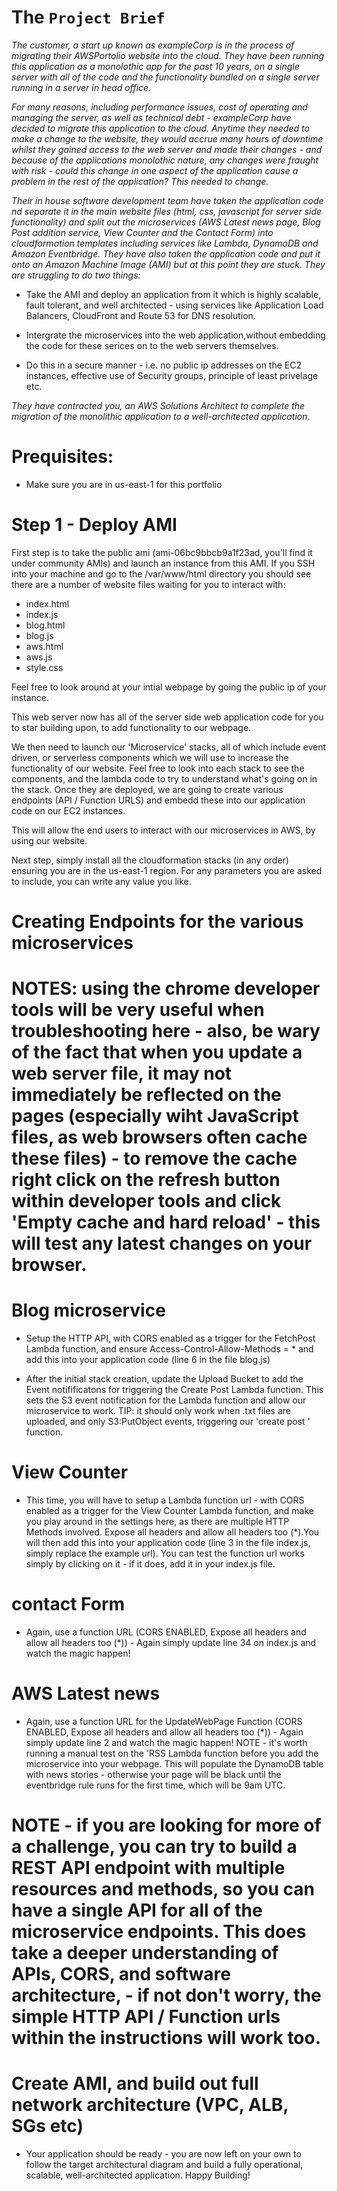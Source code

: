 
# The `Project Brief`

*The customer, a start up known as exampleCorp is in the process of migrating their AWSPortolio website into the cloud. They have been running this application as a monolothic app for the past 10 years, on a single server with all of the code and the functionality bundled on a single server running in a server in head office.*

*For many reasons, including performance issues, cost of operating and managing the server, as well as technical debt - exampleCorp have decided to migrate this application to the cloud. Anytime they needed to make a change to the website, they would accrue many hours of downtime whilst they gained access to the web server and made their changes - and because of the applications monolothic nature, any changes were fraught with risk - could this change in one aspect of the application cause a problem in the rest of the application? This needed to change.*

*Their in house software development team have taken the application code nd separate it in the main website files (html, css, javascript for server side functionality) and split out the microservices (AWS Latest news page, Blog Post addition service, View Counter and the Contact Form) into cloudformation templates including services like Lambda, DynamoDB and Amazon Eventbridge. They have also taken the application code and put it onto an Amazon Machine Image (AMI) but at this point they are stuck. They are struggling to do two things:*

- Take the AMI and deploy an application from it which is highly scalable, fault tolerant, and well architected - using services like Application Load Balancers, CloudFront and Route 53 for DNS resolution. 

- Intergrate the microservices into the web application,without embedding the code for these serices on to the web servers themselves. 

- Do this in a secure manner - i.e. no public ip addresses on the EC2 instances, effective use of Security groups, principle of least privelage etc. 

*They have contracted you, an AWS Solutions Architect to complete the migration of the monolithic application to a well-architected application*. 



# Prequisites:

- Make sure you are in us-east-1 for this portfolio

# Step 1 - Deploy AMI

First step is to take the public ami (ami-06bc9bbcb9a1f23ad, you'll find it under community AMIs) and launch an instance from this AMI. If you SSH into your machine and go to the /var/www/html directory you should see there are a number of website files waiting for you to interact with:

- index.html
- index.js
- blog.html
- blog.js
- aws.html 
- aws.js
- style.css

Feel free to look around at your intial webpage by going the public ip of your instance.

This web server now has all of the server side web application code for you to star building upon, to add functionality to our webpage.

We then need to launch our 'Microservice' stacks, all of which include event driven, or serverless components which we will use to increase the functionality of our website. Feel free to look into each stack to see the components, and the lambda code to try to understand what's going on in the stack. Once they are deployed, we are going to create various endpoints (API / Function URLS) and embedd these into our application code on our EC2 instances. 

This will allow the end users to interact with our microservices in AWS, by using our website. 

Next step, simply install all the cloudformation stacks (in any order) ensuring you are in the us-east-1 region. For any parameters you are asked to include, you can write any value you like. 

# Creating Endpoints for the various microservices

# NOTES: using the chrome developer tools will be very useful when troubleshooting here - also, be wary of the fact that when you update a web server file, it may not immediately be reflected on the pages (especially wiht JavaScript files, as web browsers often cache these files) - to remove the cache right click on the refresh button within developer tools and click 'Empty cache and hard reload' - this will test any latest changes on your browser.


# Blog microservice

- Setup the HTTP API, with CORS enabled as a trigger for the FetchPost Lambda function, and ensure Access-Control-Allow-Methods = * and add this into your application code (line 6 in the file blog.js)

- After the initial stack creation, update the Upload Bucket to add the Event notifificatons for triggering the Create Post Lambda function. This sets the S3 event notification for the Lambda function and allow our microservice to work. TIP: it should only work when .txt files are uploaded, and only S3:PutObject events, triggering our 'create post ' function. 


# View Counter 

- This time, you will have to setup a Lambda function url -  with CORS enabled as a trigger for the View Counter Lambda function, and make you play around in the settings here, as there are multiple HTTP Methods involved. Expose all headers and allow all headers too (*).You will then add this into your application code (line 3 in the file index.js, simply replace the example url). You can test the function url works simply by clicking on it - if it does, add it in your index.js file. 

# contact Form

- Again, use a function URL (CORS ENABLED, Expose all headers and allow all headers too (*)) - Again simply update line 34 on index.js and watch the magic happen!


# AWS Latest news

- Again, use a function URL for the UpdateWebPage Function (CORS ENABLED, Expose all headers and allow all headers too (*)) - Again simply update line 2 and watch the magic happen! NOTE - it's worth running a manual test on the 'RSS Lambda function before you add the microservice into your webpage. This will populate the DynamoDB table with news stories - otherwise your page will be black until the eventbridge rule runs for the first time, which will be 9am UTC. 

# NOTE - if you are looking for more of a challenge, you can try to build a REST API endpoint with multiple resources and methods, so you can have a single API for all of the microservice endpoints. This does take a deeper understanding of APIs, CORS, and software architecture, - if not don't worry, the simple HTTP API / Function urls within the instructions will work too. 

# Create AMI, and build out full network architecture (VPC, ALB, SGs etc)

- Your application should be ready - you are now left on your own to follow the target architectural diagram and build a fully operational, scalable, well-architected application. 
Happy Building! 
